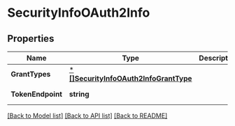 # SecurityInfoOAuth2Info

## Properties
Name | Type | Description | Notes
------------ | ------------- | ------------- | -------------
**GrantTypes** | [***[]SecurityInfoOAuth2InfoGrantType**](array.md) |  | [default to null]
**TokenEndpoint** | **string** |  | [default to null]

[[Back to Model list]](../README.md#documentation-for-models) [[Back to API list]](../README.md#documentation-for-api-endpoints) [[Back to README]](../README.md)


